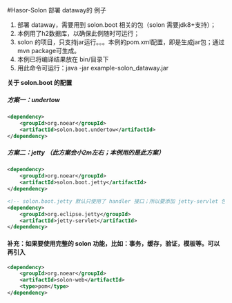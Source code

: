 #Hasor-Solon 部署 dataway的 例子

1. 部署 dataway，需要用到 solon.boot 相关的包（solon 需要jdk8+支持）；
2. 本例用了h2数据库，以确保此例随时可运行；
3. solon 的项目，只支持jar运行。。。本例的pom.xml配置，即是生成jar包；通过mvn package可生成。
4. 本例已将编译结果放在 bin/目录下
5. 用此命令可运行：java -jar example-solon_dataway.jar


**关于 solon.boot 的配置**

##### 方案一：undertow 
```xml
<dependency>
    <groupId>org.noear</groupId>
    <artifactId>solon.boot.undertow</artifactId>
</dependency>
```


##### 方案二：jetty （此方案会小2m左右；本例用的是此方案）
```xml
<dependency>
    <groupId>org.noear</groupId>
    <artifactId>solon.boot.jetty</artifactId>
</dependency>

<!-- solon.boot.jetty 默认只使用了 handler 接口；所以要添加 jetty-servlet 包，以支持 servlet 容器 -->
<dependency>
    <groupId>org.eclipse.jetty</groupId>
    <artifactId>jetty-servlet</artifactId>
</dependency>
```

#### 补充：如果要使用完整的 solon 功能，比如：事务，缓存，验证，模板等。可以再引入
```xml
<dependency>
    <groupId>org.noear</groupId>
    <artifactId>solon-web</artifactId>
    <type>pom</type>
</dependency>
```

